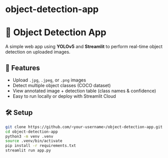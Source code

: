 # object-detection-app

# 🎯 Object Detection App

A simple web app using **YOLOv5** and **Streamlit** to perform real-time object detection on uploaded images.

## 🚀 Features
- Upload `.jpg`, `.jpeg`, or `.png` images
- Detect multiple object classes (COCO dataset)
- View annotated image + detection table (class names & confidence)
- Easy to run locally or deploy with Streamlit Cloud

## 🛠️ Setup

```bash
git clone https://github.com/<your-username>/object-detection-app.git
cd object-detection-app
python3 -m venv .venv
source .venv/bin/activate
pip install -r requirements.txt
streamlit run app.py
